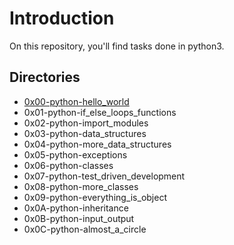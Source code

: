 # Introduction
On this repository, you'll find tasks done in python3. 

## Directories
* [0x00-python-hello_world](https://github.com/kevinkoech357/alx-higher_level_programming/tree/main/0x00-python-hello_world)
* 0x01-python-if_else_loops_functions
* 0x02-python-import_modules
* 0x03-python-data_structures
* 0x04-python-more_data_structures
* 0x05-python-exceptions
* 0x06-python-classes
* 0x07-python-test_driven_development
* 0x08-python-more_classes
* 0x09-python-everything_is_object
* 0x0A-python-inheritance
* 0x0B-python-input_output
* 0x0C-python-almost_a_circle
